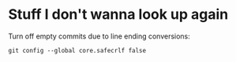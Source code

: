 # Stuff I don't wanna look up again
Turn off empty commits due to line ending conversions:
```
git config --global core.safecrlf false
```